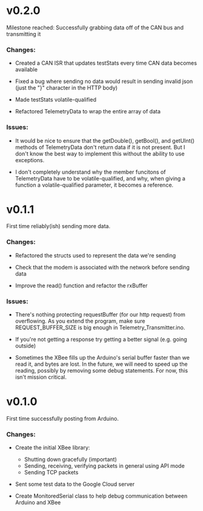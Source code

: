 # v0.2.0

Milestone reached: Successfully grabbing data off of the CAN bus and transmitting it

### Changes:

* Created a CAN ISR that updates testStats every time CAN data becomes 
available

* Fixed a bug where sending no data would result in sending invalid json 
(just the "}" character in the HTTP body)

* Made testStats volatile-qualified

* Refactored TelemetryData to wrap the entire array of data

### Issues:

* It would be nice to ensure that the getDouble(), getBool(), and getUInt() 
methods of TelemetryData don't return data if it is not present. But I
don't know the best way to implement this without the ability to use
exceptions.

* I don't completely understand why the member funcitons of TelemetryData 
have to be volatile-qualified, and why, when giving a function a 
volatile-qualified parameter, it becomes a reference.

# v0.1.1

First time reliably(ish) sending more data.

### Changes:

* Refactored the structs used to represent the data we're sending

* Check that the modem is associated with the network before sending data

* Improve the read() function and refactor the rxBuffer
 
### Issues:

* There's nothing protecting requestBuffer (for our http request)
from overflowing. As you extend the program, make sure
REQUEST\_BUFFER\_SIZE is big enough in Telemetry_Transmitter.ino.

* If you're not getting a response try getting a better signal (e.g.
going outside)
 
* Sometimes the XBee fills up the Arduino's serial buffer
faster than we read it, and bytes are lost. In the future, we will need 
to speed up the reading, possibly by removing some debug statements. For
now, this isn't mission critical.

# v0.1.0

First time successfully posting from Arduino.

### Changes:

* Create the initial XBee library:
   * Shutting down gracefully (important)
   * Sending, receiving, verifying packets in general using API mode
   * Sending TCP packets
   
* Sent some test data to the Google Cloud server

* Create MonitoredSerial class to help debug communication between
Arduino and XBee
